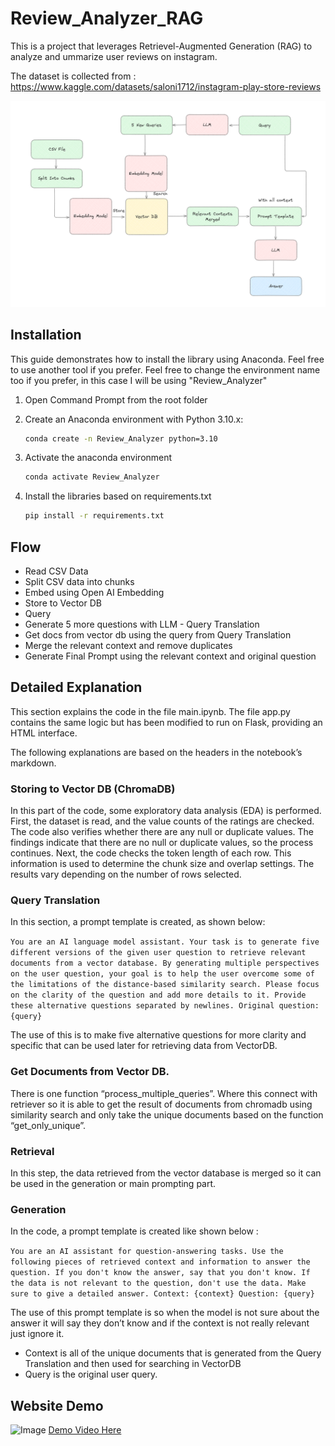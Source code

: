 # Review_Analyzer_RAG
This is a project that leverages Retrievel-Augmented Generation (RAG) to analyze and ummarize user reviews on instagram. 

The dataset is collected from : https://www.kaggle.com/datasets/saloni1712/instagram-play-store-reviews

![Flow](https://github.com/Kileorguy/Review_Analyzer_RAG/blob/main/Documentation/RAG%20Flow.png?raw=true)

## Installation

This guide demonstrates how to install the library using Anaconda. Feel free to use another tool if you prefer. Feel free to change the environment name too if you prefer, in this case I will be using "Review_Analyzer"

1. Open Command Prompt from the root folder 

2. Create an Anaconda environment with Python 3.10.x:  
   ```bash
   conda create -n Review_Analyzer python=3.10
3. Activate the anaconda environment
    ```bash
   conda activate Review_Analyzer
4. Install the libraries based on requirements.txt
    ```bash
    pip install -r requirements.txt
## Flow
- Read CSV Data
- Split CSV data into chunks
- Embed using Open AI Embedding
- Store to Vector DB
- Query
- Generate 5 more questions with LLM - Query Translation
- Get docs from vector db using the query from Query Translation
- Merge the relevant context and remove duplicates
- Generate Final Prompt using the relevant context and original question

## Detailed Explanation
This section explains the code in the file main.ipynb. The file app.py contains the same logic but has been modified to run on Flask, providing an HTML interface.

The following explanations are based on the headers in the notebook’s markdown.

### Storing to Vector DB (ChromaDB)

In this part of the code, some exploratory data analysis (EDA) is performed. First, the dataset is read, and the value counts of the ratings are checked. The code also verifies whether there are any null or duplicate values. The findings indicate that there are no null or duplicate values, so the process continues. Next, the code checks the token length of each row. This information is used to determine the chunk size and overlap settings. The results vary depending on the number of rows selected.

### Query Translation

In this section, a prompt template is created, as shown below:

`You are an AI language model assistant. Your task is to generate five different versions of the given user question to retrieve relevant documents from a vector database. By generating multiple perspectives on the user question, your goal is to help the user overcome some of the limitations of the distance-based similarity search. Please focus on the clarity of the question and add more details to it. Provide these alternative questions separated by newlines. Original question: {query}`

The use of this is to make five alternative questions for more clarity and specific that can be used later for retrieving data from VectorDB. 

 

### Get Documents from Vector DB.

There is one function “process_multiple_queries”. Where this connect with retriever so it is able to get the result of documents from chromadb using similarity search and only take the unique documents based on the function “get_only_unique”. 

### Retrieval

In this step, the data retrieved from the vector database is merged so it can be used in the generation or main prompting part.
### Generation

In the code, a prompt template is created like shown below : 

`You are an AI assistant for question-answering tasks. Use the following pieces of retrieved context and information to answer the question. If you don't know the answer, say that you don't know. If the data is not relevant to the question, don't use the data. Make sure to give a detailed answer. Context: {context} Question: {query}`

The use of this prompt template is so when the model is not sure about the answer it will say they don’t know and if the context is not really relevant just ignore it. 

- Context is all of the unique documents that is generated from the Query Translation and then used for searching in VectorDB
- Query is the original user query.

## Website Demo
![Image](https://github.com/Kileorguy/Review_Analyzer_RAG/blob/main/Documentation/Website.png?raw=true)
[Demo Video Here](https://www.youtube.com/watch?v=qA8o_w6GvJg)



